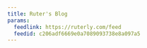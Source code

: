```yaml
---
title: Ruter's Blog
params:
  feedlink: https://ruterly.com/feed
  feedid: c206adf6669e0a7089093738e8a097a5
---
```

